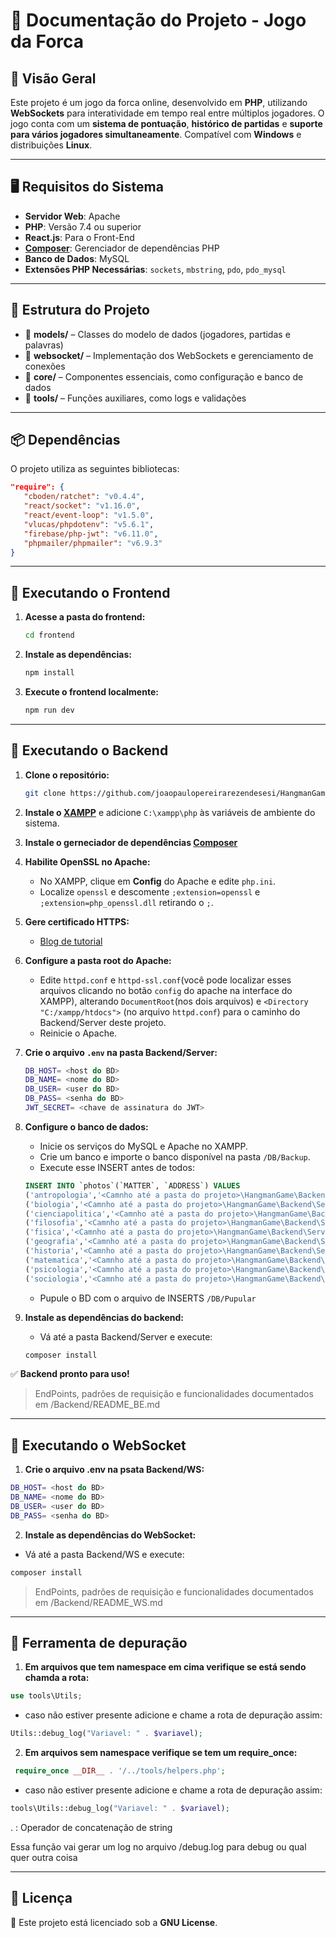 # 📜 Documentação do Projeto - Jogo da Forca

## 🎯 Visão Geral

Este projeto é um jogo da forca online, desenvolvido em **PHP**, utilizando **WebSockets** para interatividade em tempo real entre múltiplos jogadores. O jogo conta com um **sistema de pontuação**, **histórico de partidas** e **suporte para vários jogadores simultaneamente**. Compatível com **Windows** e distribuições **Linux**.

---

## 🖥️ Requisitos do Sistema

- **Servidor Web**: Apache  
- **PHP**: Versão 7.4 ou superior  
- **React.js**: Para o Front-End  
- **[Composer](https://getcomposer.org/)**: Gerenciador de dependências PHP  
- **Banco de Dados**: MySQL  
- **Extensões PHP Necessárias**: `sockets`, `mbstring`, `pdo`, `pdo_mysql`  

---

## 📂 Estrutura do Projeto

- 📁 **models/** – Classes do modelo de dados (jogadores, partidas e palavras)  
- 📁 **websocket/** – Implementação dos WebSockets e gerenciamento de conexões  
- 📁 **core/** – Componentes essenciais, como configuração e banco de dados  
- 📁 **tools/** – Funções auxiliares, como logs e validações  

---

## 📦 Dependências

O projeto utiliza as seguintes bibliotecas:

```json
"require": {
   "cboden/ratchet": "v0.4.4",
   "react/socket": "v1.16.0",
   "react/event-loop": "v1.5.0",
   "vlucas/phpdotenv": "v5.6.1",
   "firebase/php-jwt": "v6.11.0",
   "phpmailer/phpmailer": "v6.9.3"
}
```

---

## 🚀 Executando o Frontend

1. **Acesse a pasta do frontend:**
   ```sh
   cd frontend
   ```
2. **Instale as dependências:**
   ```sh
   npm install
   ```
3. **Execute o frontend localmente:**
   ```sh
   npm run dev
   ```

---

## 🔧 Executando o Backend

1. **Clone o repositório:**
   ```sh
   git clone https://github.com/joaopaulopereirarezendesesi/HangmanGame
   ```
2. **Instale o [XAMPP](https://www.apachefriends.org/pt_br/index.html)** e adicione `C:\xampp\php` às variáveis de ambiente do sistema.

3. **Instale o gerneciador de dependências [Composer](https://getcomposer.org/)**

4. **Habilite OpenSSL no Apache:**
   - No XAMPP, clique em **Config** do Apache e edite `php.ini`.
   - Localize `openssl` e descomente `;extension=openssl` e `;extension=php_openssl.dll` retirando o `;`.

5. **Gere certificado HTTPS:**
   - [Blog de tutorial](https://www.jetersonlordano.com.br/ferramentas-e-configuracoes/como-configurar-certificado-ssl-https-no-xampp-e-google-chrome)

6. **Configure a pasta root do Apache:**
   - Edite `httpd.conf` e `httpd-ssl.conf`(você pode localizar esses arquivos clicando no botão `config` do apache na interface do XAMPP), alterando `DocumentRoot`(nos dois arquivos) e `<Directory "C:/xampp/htdocs">` (no arquivo `httpd.conf`) para o caminho do Backend/Server deste projeto.
   - Reinicie o Apache.

7. **Crie o arquivo `.env` na pasta Backend/Server:**
   ```sh
   DB_HOST= <host do BD>
   DB_NAME= <nome do BD>
   DB_USER= <user do BD>
   DB_PASS= <senha do BD>
   JWT_SECRET= <chave de assinatura do JWT>
   ```

8. **Configure o banco de dados:**
   - Inicie os serviços do MySQL e Apache no XAMPP.
   - Crie um banco e importe o banco disponível na pasta `/DB/Backup`.
   - Execute esse INSERT antes de todos:
   ```sql
   INSERT INTO `photos`(`MATTER`, `ADDRESS`) VALUES 
   ('antropologia','<Camnho até a pasta do projeto>\HangmanGame\Backend\Server\assets\photos\antropologia.png'),
   ('biologia','<Camnho até a pasta do projeto>\HangmanGame\Backend\Server\assets\photos\biologia.png'),
   ('cienciapolitica','<Camnho até a pasta do projeto>\HangmanGame\Backend\Server\assets\photos\cienciapolitica.png'),
   ('filosofia','<Camnho até a pasta do projeto>\HangmanGame\Backend\Server\assets\photos\filosofia.png'),
   ('fisica','<Camnho até a pasta do projeto>\HangmanGame\Backend\Server\assets\photos\fisica.png'),
   ('geografia','<Camnho até a pasta do projeto>\HangmanGame\Backend\Server\assets\photos\geografia.png'),
   ('historia','<Camnho até a pasta do projeto>\HangmanGame\Backend\Server\assets\photos\historia.png'),
   ('matematica','<Camnho até a pasta do projeto>\HangmanGame\Backend\Server\assets\photos\matematica.png'),
   ('psicologia','<Camnho até a pasta do projeto>\HangmanGame\Backend\Server\assets\photos\psicologia.png'),
   ('sociologia','<Camnho até a pasta do projeto>\HangmanGame\Backend\Server\assets\photos\sociologia.png')
   ```
   - Pupule o BD com o arquivo de INSERTS `/DB/Pupular`

9. **Instale as dependências do backend:**
   - Vá até a pasta Backend/Server e execute:
   ```sh
   composer install
   ```

✅ **Backend pronto para uso!**

>EndPoints, padrões de requisição e funcionalidades documentados em /Backend/README_BE.md

---

## 🔧 Executando o WebSocket

   1. **Crie o arquivo .env na psata Backend/WS:**
   ```sh
   DB_HOST= <host do BD>
   DB_NAME= <nome do BD>
   DB_USER= <user do BD>
   DB_PASS= <senha do BD>
   ```

   2. **Instale as dependências do WebSocket:**
   - Vá até a pasta Backend/WS e execute:
   ```sh
   composer install
   ```

>EndPoints, padrões de requisição e funcionalidades documentados em /Backend/README_WS.md

---

## 🔧 Ferramenta de depuração

   1. **Em arquivos que tem namespace em cima verifique se está sendo chamda a rota:**
   ```php
   use tools\Utils;
   ```

   - caso não estiver presente adicione e chame a rota de depuração assim:

   ```php
   Utils::debug_log("Variavel: " . $variavel);
   ```

   2. **Em arquivos sem namespace verifique se tem um require_once:**
   ```php
    require_once __DIR__ . '/../tools/helpers.php';
   ```

   - caso não estiver presente adicione e chame a rota de depuração assim:

   ```php
   tools\Utils::debug_log("Variavel: " . $variavel);
   ```
   
   . : Operador de concatenação de string

   Essa função vai gerar um log no arquivo /debug.log para debug ou qual quer outra coisa

---

## 📜 Licença

🔖 Este projeto está licenciado sob a **GNU License**.